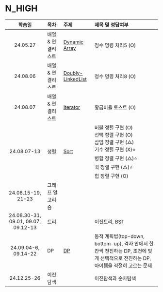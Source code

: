 # N_HIGH

|               학습일                | 목차              | 주제                                                           | 제목 및 정답여부                                                                                                                                                |
| :---------------------------------: | :---------------- | :------------------------------------------------------------- | :-------------------------------------------------------------------------------------------------------------------------------------------------------------- |
|              24.05.27               | 배열 & 연결리스트 | [Dynamic Array](./배열,%20연결리스트/Dynamic%20Array.js)       | 정수 명령 처리5 (O)                                                                                                                                             |
|              24.08.06               | 배열 & 연결리스트 | [Doubly-LinkedList](./배열,%20연결리스트/Doubly-LinkedList.js) | 정수 명령 처리8 (O)                                                                                                                                             |
|              24.08.07               | 배열 & 연결리스트 | [Iterator](./배열,%20연결리스트/Iterator.js)                   | 황금비율 토스트 (O)                                                                                                                                             |
|             24.08.07-13             | 정렬              | [Sort](./정렬/sort.js)                                         | 버블 정렬 구현 (O)<br>선택 정렬 구현 (O)<br>삽입 정렬 구현 (△)<br>기수 정렬 구현 (X)⭐️<br>병합 정렬 구현 (△)⭐️<br>퀵 정렬 구현 (△)⭐️<br>힙 정렬 구현 (O)<br> |
|         24.08.15-19, 21-23          | 그래프 알고리즘   |
| 24.08.30-31, 09.01, 09.07, 09.12-13 | 트리              |                                                                | 이진트리, BST                                                                                                                                                   |
|        24.09.04-6, 09.14-22         | DP                | [DP](./DP/DP.js)                                               | 동적 계획법(top-down, bottom-up), 격자 안에서 한 칸씩 전진하는 DP, 조건에 맞게 선택적으로 전진하는 DP, 아이템을 적절히 고르는 문제                              |
|             24.12.25-26             | 이진 탐색         |                                                                | 이진탐색과 순차탐색                                                                                                                                             |
